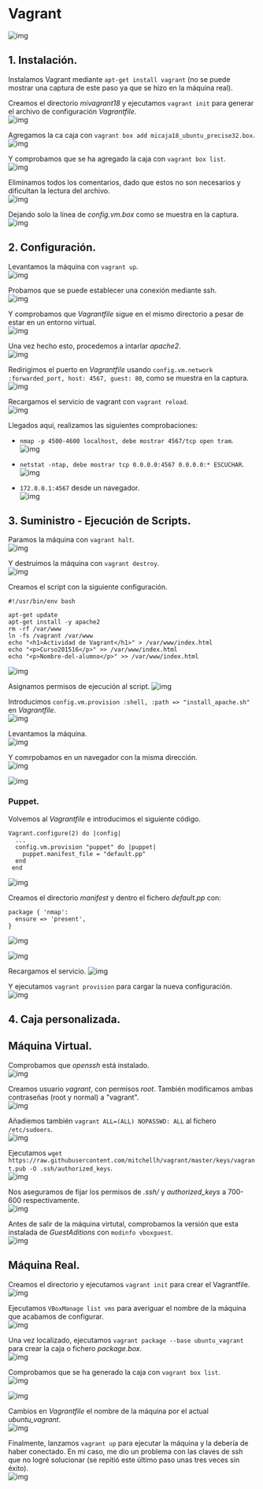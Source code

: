 # Vagrant  
![img](./img/Vagrant.png)    

## 1. Instalación.    
Instalamos Vagrant mediante `apt-get install vagrant` (no se puede mostrar una captura de este paso ya que se hizo en la máquina real).  

Creamos el directorio *mivagrant18* y ejecutamos `vagrant init` para generar el archivo de configuración *Vagrantfile*.  
![img](./img/001.png)    

Agregamos la ca caja con `vagrant box add micaja18_ubuntu_precise32.box`.
![img](./img/002.png)      

Y comprobamos que se ha agregado la caja con `vagrant box list`.  
![img](./img/003.png)    

Eliminamos todos los comentarios, dado que estos no son necesarios y dificultan la lectura del archivo.   
![img](./img/004.png)     

Dejando solo la línea de *config.vm.box* como se muestra en la captura.  
![img](./img/005.png)    


## 2. Configuración.
Levantamos la máquina con `vagrant up`.  
![img](./img/006.png)    

Probamos que se puede establecer una conexión mediante ssh.  
![img](./img/007.png)     

Y comprobamos que *Vagrantfile* sigue en el mismo directorio a pesar de estar en un entorno virtual.  
![img](./img/008.png)     

Una vez hecho esto, procedemos a intarlar *apache2*.  
![img](./img/009.png)    

Redirigimos el puerto en *Vagrantfile* usando `config.vm.network :forwarded_port, host: 4567, guest: 80`, como se muestra en la captura.  
![img](./img/010.png)    

Recargamos el servicio de vagrant con `vagrant reload`.  
![img](./img/011.png)    

Llegados aquí, realizamos las siguientes comprobaciones:  
- `nmap -p 4500-4600 localhost, debe mostrar 4567/tcp open tram`.  
![img](./img/013.png)    
- `netstat -ntap, debe mostrar tcp 0.0.0.0:4567 0.0.0.0:* ESCUCHAR`.  
![img](./img/014.png)    

- `172.0.0.1:4567` desde un navegador.  
![img](./img/015.png)      

## 3. Suministro - Ejecución de Scripts.  
Paramos la máquina con `vagrant halt`.  
![img](./img/016.png)    

Y destruimos la máquina con `vagrant destroy`.   
![img](./img/017.png)    


Creamos el script con la siguiente configuración.  
```console
#!/usr/bin/env bash

apt-get update
apt-get install -y apache2
rm -rf /var/www
ln -fs /vagrant /var/www
echo "<h1>Actividad de Vagrant</h1>" > /var/www/index.html
echo "<p>Curso201516</p>" >> /var/www/index.html
echo "<p>Nombre-del-alumno</p>" >> /var/www/index.html
```   
![img](./img/018.png)    

Asignamos permisos de ejecución al script.
![img](./img/019.png)    

Introducimos `config.vm.provision :shell, :path => "install_apache.sh"` en *Vagrantfile*.  
![img](./img/020.png)    

Levantamos la máquina.  
![img](./img/021.png)   

Y comrpobamos en un navegador con la misma dirección.  
![img](./img/022.png)    

![img](./img/023.png)    

### Puppet.    
Volvemos al *Vagrantfile* e introducimos el siguiente código.  
```console
Vagrant.configure(2) do |config|
  ...
  config.vm.provision "puppet" do |puppet|
    puppet.manifest_file = "default.pp"
  end
 end
```  
![img](./img/024.png)    

Creamos el directorio *manifest* y dentro el fichero *default.pp* con:  
```console
package { 'nmap':
  ensure => 'present',
}
```
![img](./img/025.png)    

![img](./img/026.png)    

Recargamos el servicio.
![img](./img/027.png)    

Y ejecutamos `vagrant provision` para cargar la nueva configuración.  
![img](./img/028.png)    


## 4. Caja personalizada.  
## Máquina Virtual.  
Comprobamos que *openssh* está instalado.  
![img](./img/029.png)      

Creamos usuario *vagrant*, con permisos *root*. También modificamos ambas contraseñas (root y normal) a "vagrant".  
![img](./img/045.png)

Añadiemos también `vagrant ALL=(ALL) NOPASSWD: ALL` al fichero `/etc/sudoers`.  
![img](./img/046.png)    

Ejecutamos `wget https://raw.githubusercontent.com/mitchellh/vagrant/master/keys/vagrant.pub -O .ssh/authorized_keys`.  
![img](./img/032.png)    

Nos aseguramos de fijar los permisos de *.ssh/* y *authorized_keys* a 700-600 respectivamente.  
![img](./img/047.png)    

Antes de salir de la máquina virtutal, comprobamos la versión que esta instalada de *GuestAditions* con `modinfo vboxguest`.  
![img](./img/038.png)    

## Máquina Real.   
Creamos el directorio y ejecutamos `vagrant init` para crear el Vagrantfile.  
![img](./img/039.png)      

Ejecutamos `VBoxManage list vms` para averiguar el nombre de la máquina que acabamos de configurar.  
![img](./img/048.png)    

Una vez localizado, ejecutamos `vagrant package --base ubuntu_vagrant` para crear la caja o fichero *package.box*.  
![img](./img/049.png)    

Comprobamos que se ha generado la caja con `vagrant box list`.  
![img](./img/050.png)   

![img](./img/051.png)    

Cambios en *Vagrantfile* el nombre de la máquina por el actual *ubuntu_vagrant*.  
![img](./img/052.png)    

Finalmente, lanzamos `vagrant up` para ejecutar la máquina y la debería de haber conectado. En mi caso, me dio un problema con las claves de ssh que no logré solucionar (se repitió este último paso unas tres veces sin éxito).  
![img](./img/053.png)  
